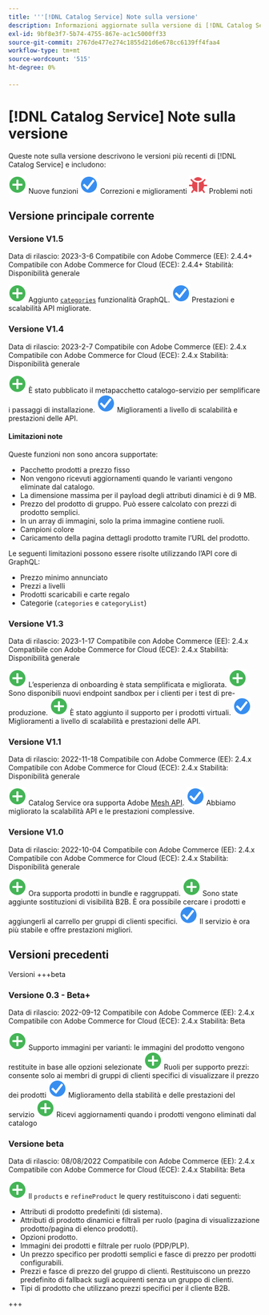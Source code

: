 ```yaml
---
title: '''[!DNL Catalog Service] Note sulla versione'
description: Informazioni aggiornate sulla versione di [!DNL Catalog Service] per Adobe Commerce.
exl-id: 9bf8e3f7-5b74-4755-867e-ac1c5000ff33
source-git-commit: 2767de477e274c1855d21d6e678cc6139ff4faa4
workflow-type: tm+mt
source-wordcount: '515'
ht-degree: 0%

---
```


# [!DNL Catalog Service] Note sulla versione

Queste note sulla versione descrivono le versioni più recenti di [!DNL Catalog Service] e includono:

![Nuovo](../assets/new.svg) Nuove funzioni
![Correzione](../assets/fix.svg) Correzioni e miglioramenti
![Bug](../assets/bug.svg) Problemi noti

## Versione principale corrente

### Versione V1.5

Data di rilascio: 2023-3-6 Compatibile con Adobe Commerce (EE): 2.4.4+ Compatibile con Adobe Commerce for Cloud (ECE): 2.4.4+ Stabilità: Disponibilità generale

![Nuovo](../assets/new.svg) Aggiunto [`categories`](https://developer.adobe.com/commerce/webapi/graphql/schema/catalog-service/queries/categories/) funzionalità GraphQL.
![Correzione](../assets/fix.svg) Prestazioni e scalabilità API migliorate.

### Versione V1.4

Data di rilascio: 2023-2-7 Compatibile con Adobe Commerce (EE): 2.4.x Compatibile con Adobe Commerce for Cloud (ECE): 2.4.x Stabilità: Disponibilità generale

![Nuovo](../assets/new.svg) È stato pubblicato il metapacchetto catalogo-servizio per semplificare i passaggi di installazione.
![Correzione](../assets/fix.svg) Miglioramenti a livello di scalabilità e prestazioni delle API.

#### Limitazioni note

Queste funzioni non sono ancora supportate:

* Pacchetto prodotti a prezzo fisso
* Non vengono ricevuti aggiornamenti quando le varianti vengono eliminate dal catalogo.
* La dimensione massima per il payload degli attributi dinamici è di 9 MB.
* Prezzo del prodotto di gruppo. Può essere calcolato con prezzi di prodotto semplici.
* In un array di immagini, solo la prima immagine contiene ruoli.
* Campioni colore
* Caricamento della pagina dettagli prodotto tramite l’URL del prodotto.

Le seguenti limitazioni possono essere risolte utilizzando l’API core di GraphQL:

* Prezzo minimo annunciato
* Prezzi a livelli
* Prodotti scaricabili e carte regalo
* Categorie (`categories` e `categoryList`)

### Versione V1.3

Data di rilascio: 2023-1-17 Compatibile con Adobe Commerce (EE): 2.4.x Compatibile con Adobe Commerce for Cloud (ECE): 2.4.x Stabilità: Disponibilità generale

![Nuovo](../assets/new.svg) L’esperienza di onboarding è stata semplificata e migliorata.
![Nuovo](../assets/new.svg) Sono disponibili nuovi endpoint sandbox per i clienti per i test di pre-produzione.
![Nuovo](../assets/new.svg) È stato aggiunto il supporto per i prodotti virtuali.
![Correzione](../assets/fix.svg) Miglioramenti a livello di scalabilità e prestazioni delle API.

### Versione V1.1

Data di rilascio: 2022-11-18 Compatibile con Adobe Commerce (EE): 2.4.x Compatibile con Adobe Commerce for Cloud (ECE): 2.4.x Stabilità: Disponibilità generale

![Nuovo](../assets/new.svg) Catalog Service ora supporta Adobe [Mesh API](https://developer.adobe.com/graphql-mesh-gateway/).
![Correzione](../assets/fix.svg) Abbiamo migliorato la scalabilità API e le prestazioni complessive.

### Versione V1.0

Data di rilascio: 2022-10-04 Compatibile con Adobe Commerce (EE): 2.4.x Compatibile con Adobe Commerce for Cloud (ECE): 2.4.x Stabilità: Disponibilità generale

![Nuovo](../assets/new.svg) Ora supporta prodotti in bundle e raggruppati.
![Nuovo](../assets/new.svg) Sono state aggiunte sostituzioni di visibilità B2B. È ora possibile cercare i prodotti e aggiungerli al carrello per gruppi di clienti specifici.
![Correzione](../assets/fix.svg) Il servizio è ora più stabile e offre prestazioni migliori.

## Versioni precedenti

Versioni +++beta

### Versione 0.3 - Beta+

Data di rilascio: 2022-09-12 Compatibile con Adobe Commerce (EE): 2.4.x Compatibile con Adobe Commerce for Cloud (ECE): 2.4.x Stabilità: Beta

![Nuovo](../assets/new.svg) Supporto immagini per varianti: le immagini del prodotto vengono restituite in base alle opzioni selezionate
![Nuovo](../assets/new.svg) Ruoli per supporto prezzi: consente solo ai membri di gruppi di clienti specifici di visualizzare il prezzo dei prodotti
![Correzione](../assets/fix.svg) Miglioramento della stabilità e delle prestazioni del servizio
![Nuovo](../assets/new.svg) Ricevi aggiornamenti quando i prodotti vengono eliminati dal catalogo

### Versione beta

Data di rilascio: 08/08/2022 Compatibile con Adobe Commerce (EE): 2.4.x Compatibile con Adobe Commerce for Cloud (ECE): 2.4.x Stabilità: Beta

![Nuovo](../assets/new.svg) Il `products` e `refineProduct` le query restituiscono i dati seguenti:

* Attributi di prodotto predefiniti (di sistema).
* Attributi di prodotto dinamici e filtrali per ruolo (pagina di visualizzazione prodotto/pagina di elenco prodotti).
* Opzioni prodotto.
* Immagini dei prodotti e filtrale per ruolo (PDP/PLP).
* Un prezzo specifico per prodotti semplici e fasce di prezzo per prodotti configurabili.
* Prezzi e fasce di prezzo del gruppo di clienti. Restituiscono un prezzo predefinito di fallback sugli acquirenti senza un gruppo di clienti.
* Tipi di prodotto che utilizzano prezzi specifici per il cliente B2B.

+++